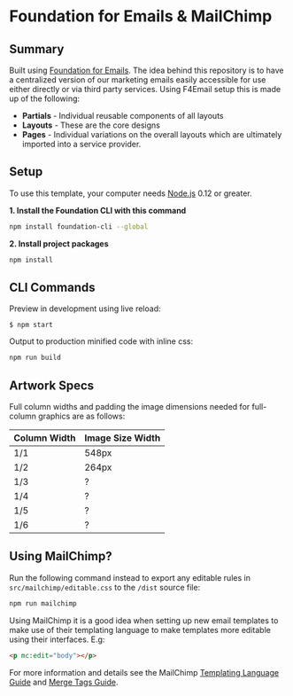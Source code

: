 # Foundation for Emails & MailChimp

## Summary

Built using [Foundation for Emails](http://github.com/zurb/foundation-emails/). The idea behind this repository is to have a centralized version of our marketing emails easily accessible for use either directly or via third party services. Using F4Email setup this is made up of the following:

- **Partials** - Individual reusable components of all layouts
- **Layouts** - These are the core designs
- **Pages** - Individual variations on the overall layouts which are ultimately imported into a service provider.

## Setup

To use this template, your computer needs [Node.js](https://nodejs.org/en/) 0.12 or greater.

**1. Install the Foundation CLI with this command**

```bash
npm install foundation-cli --global
```
**2. Install project packages**

```bash
npm install
```

## CLI Commands

Preview in development using live reload:
```
$ npm start
```
Output to production minified code with inline css:

```bash
npm run build
```

## Artwork Specs

Full column widths and padding the image dimensions needed for full-column graphics are as follows:

| Column Width | Image Size Width |
|--------------|------------------|
| 1/1          | 548px            |
| 1/2          | 264px            |
| 1/3          | ?                |
| 1/4          | ?                |
| 1/5          | ?                |
| 1/6          | ?                |


## Using MailChimp?

Run the following command instead to export any editable rules in `src/mailchimp/editable.css` to the `/dist` source file:

```bash
npm run mailchimp
```

Using MailChimp it is a good idea when setting up new email templates to make use of their templating language to make templates more editable using their interfaces. E.g:
```html
<p mc:edit="body"></p>
```

For more information and details see the MailChimp [Templating Language Guide](http://templates.mailchimp.com/getting-started/template-language/) and [Merge Tags Guide](http://templates.mailchimp.com/getting-started/merge-tags/basic-merge-tags/).
